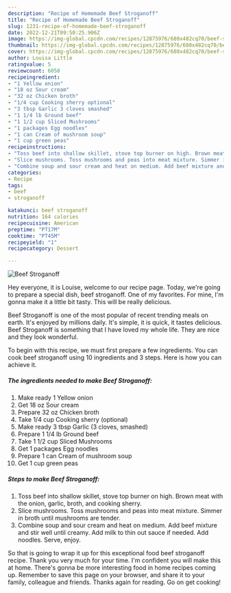 ```yaml
---
description: "Recipe of Homemade Beef Stroganoff"
title: "Recipe of Homemade Beef Stroganoff"
slug: 1231-recipe-of-homemade-beef-stroganoff
date: 2022-12-21T09:50:25.906Z
image: https://img-global.cpcdn.com/recipes/12875976/680x482cq70/beef-stroganoff-recipe-main-photo.jpg
thumbnail: https://img-global.cpcdn.com/recipes/12875976/680x482cq70/beef-stroganoff-recipe-main-photo.jpg
cover: https://img-global.cpcdn.com/recipes/12875976/680x482cq70/beef-stroganoff-recipe-main-photo.jpg
author: Louisa Little
ratingvalue: 5
reviewcount: 6058
recipeingredient:
- "1 Yellow onion"
- "18 oz Sour cream"
- "32 oz Chicken broth"
- "1/4 cup Cooking sherry optional"
- "3 tbsp Garlic 3 cloves smashed"
- "1 1/4 lb Ground beef"
- "1 1/2 cup Sliced Mushrooms"
- "1 packages Egg noodles"
- "1 can Cream of mushroom soup"
- "1 cup green peas"
recipeinstructions:
- "Toss beef into shallow skillet, stove top burner on high. Brown meat with the onion, garlic, broth, and cooking sherry."
- "Slice mushrooms. Toss mushrooms and peas into meat mixture. Simmer in broth until mushrooms are tender."
- "Combine soup and sour cream and heat on medium. Add beef mixture and stir well until creamy. Add milk to thin out sauce if needed. Add noodles. Serve, enjoy."
categories:
- Recipe
tags:
- beef
- stroganoff

katakunci: beef stroganoff 
nutrition: 164 calories
recipecuisine: American
preptime: "PT17M"
cooktime: "PT45M"
recipeyield: "1"
recipecategory: Dessert

---
```



![Beef Stroganoff](https://img-global.cpcdn.com/recipes/12875976/680x482cq70/beef-stroganoff-recipe-main-photo.jpg)

Hey everyone, it is Louise, welcome to our recipe page. Today, we're going to prepare a special dish, beef stroganoff. One of my favorites. For mine, I'm gonna make it a little bit tasty. This will be really delicious.



Beef Stroganoff is one of the most popular of recent trending meals on earth. It's enjoyed by millions daily. It's simple, it is quick, it tastes delicious. Beef Stroganoff is something that I have loved my whole life. They are nice and they look wonderful.


To begin with this recipe, we must first prepare a few ingredients. You can cook beef stroganoff using 10 ingredients and 3 steps. Here is how you can achieve it.

<!--inarticleads1-->

##### The ingredients needed to make Beef Stroganoff:

1. Make ready 1 Yellow onion
1. Get 18 oz Sour cream
1. Prepare 32 oz Chicken broth
1. Take 1/4 cup Cooking sherry (optional)
1. Make ready 3 tbsp Garlic (3 cloves, smashed)
1. Prepare 1 1/4 lb Ground beef
1. Take 1 1/2 cup Sliced Mushrooms
1. Get 1 packages Egg noodles
1. Prepare 1 can Cream of mushroom soup
1. Get 1 cup green peas




<!--inarticleads2-->

##### Steps to make Beef Stroganoff:

1. Toss beef into shallow skillet, stove top burner on high. Brown meat with the onion, garlic, broth, and cooking sherry.
1. Slice mushrooms. Toss mushrooms and peas into meat mixture. Simmer in broth until mushrooms are tender.
1. Combine soup and sour cream and heat on medium. Add beef mixture and stir well until creamy. Add milk to thin out sauce if needed. Add noodles. Serve, enjoy.




So that is going to wrap it up for this exceptional food beef stroganoff recipe. Thank you very much for your time. I'm confident you will make this at home. There's gonna be more interesting food in home recipes coming up. Remember to save this page on your browser, and share it to your family, colleague and friends. Thanks again for reading. Go on get cooking!
